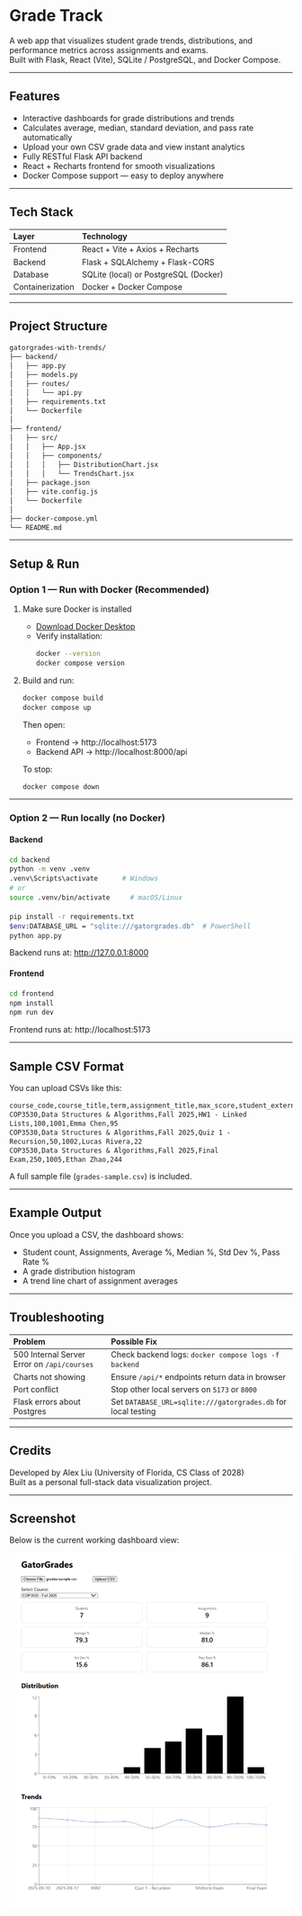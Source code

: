 # Grade Track

A web app that visualizes student grade trends, distributions, and performance metrics across assignments and exams.  
Built with Flask, React (Vite), SQLite / PostgreSQL, and Docker Compose.

---

## Features

- Interactive dashboards for grade distributions and trends  
- Calculates average, median, standard deviation, and pass rate automatically  
- Upload your own CSV grade data and view instant analytics  
- Fully RESTful Flask API backend  
- React + Recharts frontend for smooth visualizations  
- Docker Compose support — easy to deploy anywhere  

---

## Tech Stack

| Layer | Technology |
| :---- | :---------- |
| Frontend | React + Vite + Axios + Recharts |
| Backend | Flask + SQLAlchemy + Flask-CORS |
| Database | SQLite (local) or PostgreSQL (Docker) |
| Containerization | Docker + Docker Compose |

---

## Project Structure

```
gatorgrades-with-trends/
├── backend/
│   ├── app.py
│   ├── models.py
│   ├── routes/
│   │   └── api.py
│   ├── requirements.txt
│   └── Dockerfile
│
├── frontend/
│   ├── src/
│   │   ├── App.jsx
│   │   ├── components/
│   │   │   ├── DistributionChart.jsx
│   │   │   └── TrendsChart.jsx
│   ├── package.json
│   ├── vite.config.js
│   └── Dockerfile
│
├── docker-compose.yml
└── README.md
```

---

## Setup & Run

### Option 1 — Run with Docker (Recommended)

1. Make sure Docker is installed
   - [Download Docker Desktop](https://www.docker.com/products/docker-desktop)
   - Verify installation:
     ```bash
     docker --version
     docker compose version
     ```

2. Build and run:
   ```bash
   docker compose build
   docker compose up
   ```

   Then open:
   - Frontend → http://localhost:5173  
   - Backend API → http://localhost:8000/api  

   To stop:
   ```bash
   docker compose down
   ```

---

### Option 2 — Run locally (no Docker)

#### Backend
```bash
cd backend
python -m venv .venv
.venv\Scripts\activate      # Windows
# or
source .venv/bin/activate     # macOS/Linux

pip install -r requirements.txt
$env:DATABASE_URL = "sqlite:///gatorgrades.db"  # PowerShell
python app.py
```

Backend runs at: http://127.0.0.1:8000

#### Frontend
```bash
cd frontend
npm install
npm run dev
```

Frontend runs at: http://localhost:5173

---

## Sample CSV Format

You can upload CSVs like this:

```csv
course_code,course_title,term,assignment_title,max_score,student_external_id,student_name,score
COP3530,Data Structures & Algorithms,Fall 2025,HW1 - Linked Lists,100,1001,Emma Chen,95
COP3530,Data Structures & Algorithms,Fall 2025,Quiz 1 - Recursion,50,1002,Lucas Rivera,22
COP3530,Data Structures & Algorithms,Fall 2025,Final Exam,250,1005,Ethan Zhao,244
```

A full sample file (`grades-sample.csv`) is included.

---

## Example Output

Once you upload a CSV, the dashboard shows:
- Student count, Assignments, Average %, Median %, Std Dev %, Pass Rate %
- A grade distribution histogram
- A trend line chart of assignment averages

---

## Troubleshooting

| Problem | Possible Fix |
| :------- | :------------ |
| 500 Internal Server Error on `/api/courses` | Check backend logs: `docker compose logs -f backend` |
| Charts not showing | Ensure `/api/*` endpoints return data in browser |
| Port conflict | Stop other local servers on `5173` or `8000` |
| Flask errors about Postgres | Set `DATABASE_URL=sqlite:///gatorgrades.db` for local testing |

---

## Credits

Developed by Alex Liu (University of Florida, CS Class of 2028)  
Built as a personal full-stack data visualization project.

---

## Screenshot

Below is the current working dashboard view:

![dashboard](https://github.com/heimweh17/GatorGrades/blob/main/Screenshot%202025-10-27%20015509.png "")

